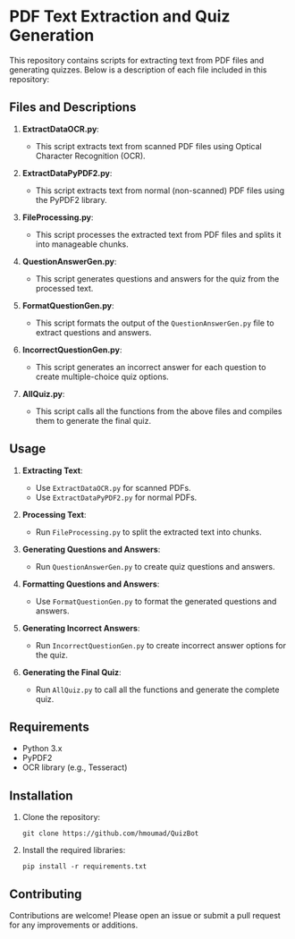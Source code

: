 # PDF Text Extraction and Quiz Generation

This repository contains scripts for extracting text from PDF files and generating quizzes. Below is a description of each file included in this repository:

## Files and Descriptions

1. **ExtractDataOCR.py**:
    - This script extracts text from scanned PDF files using Optical Character Recognition (OCR).

2. **ExtractDataPyPDF2.py**:
    - This script extracts text from normal (non-scanned) PDF files using the PyPDF2 library.

3. **FileProcessing.py**:
    - This script processes the extracted text from PDF files and splits it into manageable chunks.

4. **QuestionAnswerGen.py**:
    - This script generates questions and answers for the quiz from the processed text.

5. **FormatQuestionGen.py**:
    - This script formats the output of the `QuestionAnswerGen.py` file to extract questions and answers.

6. **IncorrectQuestionGen.py**:
    - This script generates an incorrect answer for each question to create multiple-choice quiz options.

7. **AllQuiz.py**:
    - This script calls all the functions from the above files and compiles them to generate the final quiz.

## Usage

1. **Extracting Text**:
    - Use `ExtractDataOCR.py` for scanned PDFs.
    - Use `ExtractDataPyPDF2.py` for normal PDFs.

2. **Processing Text**:
    - Run `FileProcessing.py` to split the extracted text into chunks.

3. **Generating Questions and Answers**:
    - Run `QuestionAnswerGen.py` to create quiz questions and answers.

4. **Formatting Questions and Answers**:
    - Use `FormatQuestionGen.py` to format the generated questions and answers.

5. **Generating Incorrect Answers**:
    - Run `IncorrectQuestionGen.py` to create incorrect answer options for the quiz.

6. **Generating the Final Quiz**:
    - Run `AllQuiz.py` to call all the functions and generate the complete quiz.

## Requirements

- Python 3.x
- PyPDF2
- OCR library (e.g., Tesseract)

## Installation

1. Clone the repository:
    ```
    git clone https://github.com/hmoumad/QuizBot
    ```
2. Install the required libraries:
    ```
    pip install -r requirements.txt
    ```

## Contributing

Contributions are welcome! Please open an issue or submit a pull request for any improvements or additions.
